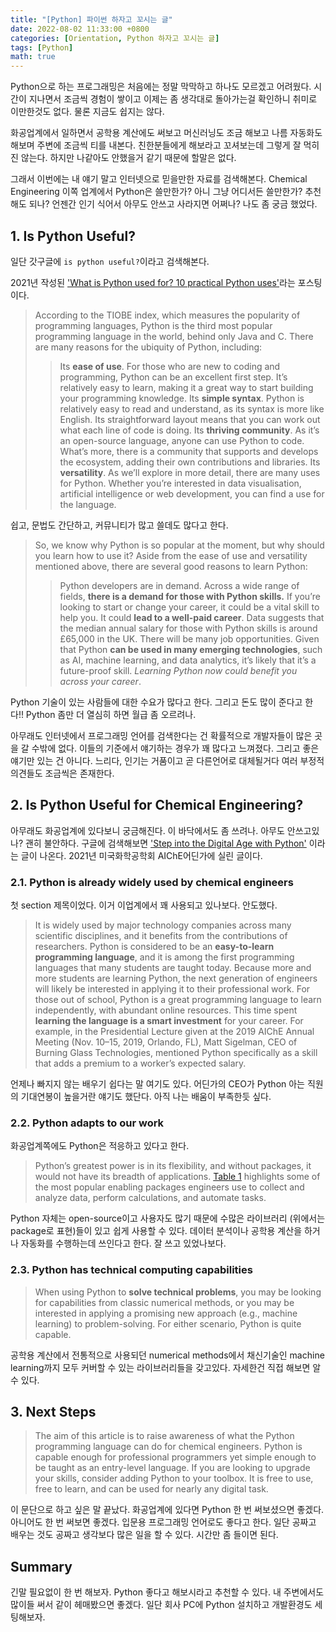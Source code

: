 ```yaml
---
title: "[Python] 파이썬 하자고 꼬시는 글"
date: 2022-08-02 11:33:00 +0800
categories: [Orientation, Python 하자고 꼬시는 글]
tags: [Python]
math: true
---
```


Python으로 하는 프로그래밍은 처음에는 정말 막막하고 하나도 모르겠고 어려웠다. 시간이 지나면서 조금씩 경험이 쌓이고 이제는 좀 생각대로 돌아가는걸 확인하니 취미로 이만한것도 없다. 물론 지금도 쉽지는 않다.

화공업계에서 일하면서 공학용 계산에도 써보고 머신러닝도 조금 해보고 나름 자동화도 해보며 주변에 조금씩 티를 내본다. 친한분들에게 해보라고 꼬셔보는데 그렇게 잘 먹히진 않는다. 하지만 나같아도 안했을거 같기 때문에 할말은 없다.

그래서 이번에는 내 얘기 말고 인터넷으로 믿을만한 자료를 검색해본다. Chemical Engineering 이쪽 업계에서 Python은 쓸만한가? 아니 그냥 어디서든 쓸만한가? 추천해도 되나? 언젠간 인기 식어서 아무도 안쓰고 사라지면 어쩌나? 나도 좀 궁금 했었다.

## 1. Is Python Useful?

일단 갓구글에 `is python useful?`이라고 검색해본다. 

2021년 작성된 ['What is Python used for? 10 practical Python uses'](https://www.futurelearn.com/info/blog/what-is-python-used-for)라는 포스팅이다.

> According to the TIOBE index, which measures the popularity of programming languages, Python is the third most popular programming language in the world, behind only Java and C. There are many reasons for the ubiquity of Python, including: 
>> Its **ease of use**. For those who are new to coding and programming, Python can be an excellent first step. It’s relatively easy to learn, making it a great way to start building your programming knowledge.
>> Its **simple syntax**. Python is relatively easy to read and understand, as its syntax is more like English. Its straightforward layout means that you can work out what each line of code is doing. 
>> Its **thriving community**. As it’s an open-source language, anyone can use Python to code. What’s more, there is a community that supports and develops the ecosystem, adding their own contributions and libraries. 
>> Its **versatility**. As we’ll explore in more detail, there are many uses for Python. Whether you’re interested in data visualisation, artificial intelligence or web development, you can find a use for the language. 

쉽고, 문법도 간단하고, 커뮤니티가 많고 쓸데도 많다고 한다.

> So, we know why Python is so popular at the moment, but why should you learn how to use it? Aside from the ease of use and versatility mentioned above, there are several good reasons to learn Python: 
>> Python developers are in demand. Across a wide range of fields, **there is a demand for those with Python skills.** If you’re looking to start or change your career, it could be a vital skill to help you. 
>> It could **lead to a well-paid career**. Data suggests that the median annual salary for those with Python skills is around £65,000 in the UK. 
>> There will be many job opportunities. Given that Python **can be used in many emerging technologies**, such as AI, machine learning, and data analytics, it’s likely that it’s a future-proof skill. *Learning Python now could benefit you across your career*. 

Python 기술이 있는 사람들에 대한 수요가 많다고 한다. 그리고 돈도 많이 준다고 한다!! Python 좀만 더 열심히 하면 월급 좀 오르려나.

아무래도 인터넷에서 프로그래밍 언어를 검색한다는 건 확률적으로 개발자들이 많은 곳을 갈 수밖에 없다. 이들의 기준에서 얘기하는 경우가 꽤 많다고 느껴졌다. 그리고 좋은얘기만 있는 건 아니다. 느리다, 인기는 거품이고 곧 다른언어로 대체될거다 여러 부정적 의견들도 조금씩은 존재한다. 

## 2. Is Python Useful for Chemical Engineering?

아무래도 화공업계에 있다보니 궁금해진다. 이 바닥에서도 좀 쓰려나. 아무도 안쓰고있나? 괜히 불안하다. 구글에 검색해보면 ['Step into the Digital Age with Python'](https://www.aiche.org/resources/publications/cep/2021/september/step-digital-age-python) 이라는 글이 나온다. 2021년 미국화학공학회 AIChE어딘가에 실린 글이다.

### 2.1. Python is already widely used by chemical engineers

첫 section 제목이었다. 이거 이업계에서 꽤 사용되고 있나보다. 안도했다.

> It is widely used by major technology companies across many scientific disciplines, and it benefits from the contributions of researchers. Python is considered to be an **easy-to-learn programming language**, and it is among the first programming languages that many students are taught today. Because more and more students are learning Python, the next generation of engineers will likely be interested in applying it to their professional work. For those out of school, Python is a great programming language to learn independently, with abundant online resources. This time spent **learning the language is a smart investment** for your career. For example, in the Presidential Lecture given at the 2019 AIChE Annual Meeting (Nov. 10–15, 2019, Orlando, FL), Matt Sigelman, CEO of Burning Glass Technologies, mentioned Python specifically as a skill that adds a premium to a worker’s expected salary.

언제나 빠지지 않는 배우기 쉽다는 말 여기도 있다. 어딘가의 CEO가 Python 아는 직원의 기대연봉이 높을거란 얘기도 했단다. 아직 나는 배움이 부족한듯 싶다.

### 2.2. Python adapts to our work

화공업계쪽에도 Python은 적응하고 있다고 한다.

> Python’s greatest power is in its flexibility, and without packages, it would not have its breadth of applications. [Table 1](https://www.aiche.org/resources/publications/cep/2021/september/step-digital-age-python#table%201) highlights some of the most popular enabling packages engineers use to collect and analyze data, perform calculations, and automate tasks.

Python 자체는 open-source이고 사용자도 많기 때문에 수많은 라이브러리 (위에서는 package로 표현)들이 있고 쉽게 사용할 수 있다. 데이터 분석이나 공학용 계산을 하거나 자동화를 수행하는데 쓰인다고 한다. 잘 쓰고 있었나보다.

### 2.3. Python has technical computing capabilities

> When using Python to **solve technical problems**, you may be looking for capabilities from classic numerical methods, or you may be interested in applying a promising new approach (e.g., machine learning) to problem-solving. For either scenario, Python is quite capable.

공학용 계산에서 전통적으로 사용되던 numerical methods에서 채신기술인 machine learning까지 모두 커버할 수 있는 라이브러리들을 갖고있다. 자세한건 직접 해보면 알 수 있다.

## 3. Next Steps

> The aim of this article is to raise awareness of what the Python programming language can do for chemical engineers. Python is capable enough for professional programmers yet simple enough to be taught as an entry-level language. If you are looking to upgrade your skills, consider adding Python to your toolbox. It is free to use, free to learn, and can be used for nearly any digital task.

이 문단으로 하고 싶은 말 끝났다. 화공업계에 있다면 Python 한 번 써보셨으면 좋겠다. 아니어도 한 번 써보면 좋겠다. 입문용 프로그래밍 언어로도 좋다고 한다. 일단 공짜고 배우는 것도 공짜고 생각보다 많은 일을 할 수 있다. 시간만 좀 들이면 된다.

## Summary

긴말 필요없이 한 번 해보자. Python 좋다고 해보시라고 추천할 수 있다. 내 주변에서도 많이들 써서 같이 헤매봤으면 좋겠다. 일단 회사 PC에 Python 설치하고 개발환경도 세팅해보자.